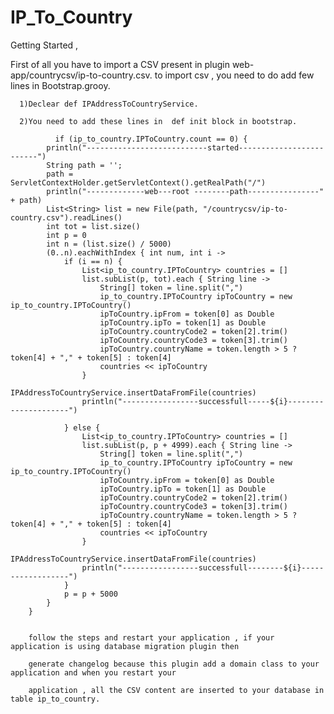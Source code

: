IP_To_Country
=============

Getting Started , 

First of all you have to import a CSV present in plugin web-app/countrycsv/ip-to-country.csv.
to import csv , you need to do add few lines in Bootstrap.grooy.
                                          
                                          
      1)Declear def IPAddressToCountryService.
      
      2)You need to add these lines in  def init block in bootstrap.
            
              if (ip_to_country.IPToCountry.count == 0) {
            println("---------------------------started-------------------------")
            String path = '';
            path = ServletContextHolder.getServletContext().getRealPath("/")
            println("-------------web---root --------path----------------" + path)
            List<String> list = new File(path, "/countrycsv/ip-to-country.csv").readLines()
            int tot = list.size()
            int p = 0
            int n = (list.size() / 5000)
            (0..n).eachWithIndex { int num, int i ->
                if (i == n) {
                    List<ip_to_country.IPToCountry> countries = []
                    list.subList(p, tot).each { String line ->
                        String[] token = line.split(",")
                        ip_to_country.IPToCountry ipToCountry = new ip_to_country.IPToCountry()
                        ipToCountry.ipFrom = token[0] as Double
                        ipToCountry.ipTo = token[1] as Double
                        ipToCountry.countryCode2 = token[2].trim()
                        ipToCountry.countryCode3 = token[3].trim()
                        ipToCountry.countryName = token.length > 5 ? token[4] + "," + token[5] : token[4]
                        countries << ipToCountry
                    }
                    IPAddressToCountryService.insertDataFromFile(countries)
                    println("-----------------successfull-----${i}---------------------")

                } else {
                    List<ip_to_country.IPToCountry> countries = []
                    list.subList(p, p + 4999).each { String line ->
                        String[] token = line.split(",")
                        ip_to_country.IPToCountry ipToCountry = new ip_to_country.IPToCountry()
                        ipToCountry.ipFrom = token[0] as Double
                        ipToCountry.ipTo = token[1] as Double
                        ipToCountry.countryCode2 = token[2].trim()
                        ipToCountry.countryCode3 = token[3].trim()
                        ipToCountry.countryName = token.length > 5 ? token[4] + "," + token[5] : token[4]
                        countries << ipToCountry
                    }
                    IPAddressToCountryService.insertDataFromFile(countries)
                    println("-----------------successfull--------${i}------------------")
                }
                p = p + 5000
            }
        }
        
        
        follow the steps and restart your application , if your application is using database migration plugin then  
        
        generate changelog because this plugin add a domain class to your application and when you restart your        
        
        application , all the CSV content are inserted to your database in table ip_to_country.
        
